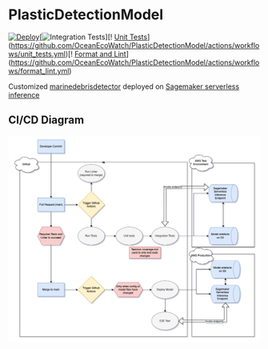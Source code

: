 # PlasticDetectionModel

[![Deploy](https://github.com/OceanEcoWatch/PlasticDetectionModel/actions/workflows/deploy_prod.yml/badge.svg)](https://github.com/OceanEcoWatch/PlasticDetectionModel/actions/workflows/deploy_prod.yml)[![Integration Tests](https://github.com/OceanEcoWatch/PlasticDetectionModel/actions/workflows/integration_tests.yml/badge.svg)][!
[Unit Tests](https://github.com/OceanEcoWatch/PlasticDetectionModel/actions/workflows/unit_tests.yml/badge.svg)](https://github.com/OceanEcoWatch/PlasticDetectionModel/actions/workflows/unit_tests.yml)[!
[Format and Lint](https://github.com/OceanEcoWatch/PlasticDetectionModel/actions/workflows/format_lint.yml/badge.svg)](https://github.com/OceanEcoWatch/PlasticDetectionModel/actions/workflows/format_lint.yml)

Customized [marinedebrisdetector](https://github.com/MarcCoru/marinedebrisdetector/tree/main) deployed on [Sagemaker serverless inference](https://docs.aws.amazon.com/sagemaker/latest/dg/serverless-endpoints.html)

## CI/CD Diagram

![CI/CD Diagram](https://github.com/OceanEcoWatch/PlasticDetectionModel/blob/main/docs/PlasticDetectionModel.png?raw=true)
